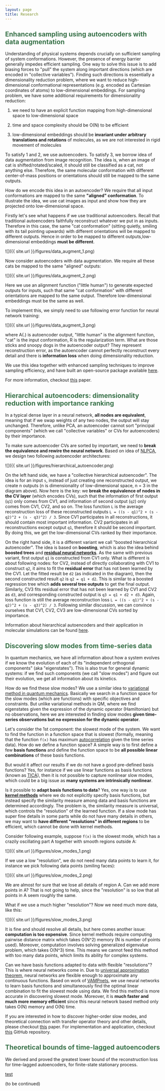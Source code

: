 ```yaml
---
layout: page
title: Research
---  
```


## <span style="color: #397249">Enhanced sampling using autoencoders with data augmentation</span>

Understanding of physical systems depends crucially on sufficient sampling of system conformations.  However, the presence of energy barrier generally impedes efficient sampling.  One way to solve this issue is to add biasing forces to "pull" the system along important directions (which are encoded in "collective variables").  Finding such directions is essentially a dimensionality reduction problem, where we want to reduce high-dimensional conformational representations (e.g. encoded as Cartesian coordinates of atoms) to low-dimensional embeddings.  For sampling problem, we have some additional requirements for dimensionality reduction: 

1. we need to have an explicit function mapping from high-dimensional space to low-dimensional space

2. time and space complexity should be O(N) to be efficient

3. low-dimensional embeddings should be **invariant under arbitrary translations and rotations** of molecules, as we are not interested in rigid movement of molecules

To satisfy 1 and 2, we use autoencoders.  To satisfy 3, we borrow idea of data augmentation from image recognition.  The idea is, when an image of cat is shifted/rotated/scaled, it should still be classified as a cat, not anything else.  Therefore, the same molecular conformation with different center-of-mass positions or orientations should still be mapped to the same outputs.  

How do we encode this idea in an autoencoder?  We require that all input conformations are mapped to the same **"aligned" conformation**.  To illustrate the idea, we use cat images as input and show how they are projected onto low-dimensional space.  

Firstly let's see what happens if we use traditional autoencoders.  Recall that traditional autoencoders faithfully reconstruct whatever we put in as inputs.  Therefore in this case, the same "cat conformation" (sitting quietly, smiling with its tail pointing upwards) with different orientations will be mapped to different outputs.  Hence in order to be mapped to different outputs,low-dimensional embeddings **must be different**.


![]({{ site.url }}/figures/data_augment_1.png)

Now consider autoencoders with data augmentation.  We require all these cats be mapped to the same "aligned" outputs:

![]({{ site.url }}/figures/data_augment_2.png)

Here we use an alignment function ("little human") to generate expected outputs for inputs, such that same "cat conformation" with different orientations are mapped to the same output.  Therefore low-dimensional embeddings must be the same as well.

To implement this, we simply need to use following error function for neural network training:

![]({{ site.url }}/figures/data_augment_3.png)

where A(.) is autoencoder output, "little human" is the alignment function, "cat" is the input conformation, R is the regularization term.   What are those sticks and snoopy dogs in the autoencoder output?  They represent reconstruction error, as the autoencoder cannot perfectly reconstruct every detail and there is **information loss** when doing dimensionality reduction.

We use this idea together with enhanced sampling techniques to improve sampling efficiency, and have built an open-source package available [here](https://github.com/weiHelloWorld/accelerated_sampling_with_autoencoder).

For more information, checkout [this](https://onlinelibrary.wiley.com/doi/full/10.1002/jcc.25520) paper.


## <span style="color: #397249">Hierarchical autoencoders: dimensionality reduction with importance ranking</span>

In a typical dense layer in a neural network, **all nodes are equivalent**, meaning that if we swap weights of any two nodes, the output will stay unchanged.  Therefore, unlike PCA, an autoencoder cannot sort "principal components" (which we call "collective variables" or CVs for autoencoders) by their importance.  

To make sure autoencoder CVs are sorted by important, we need to **break the equivalence and rewire the neural network**.  Based on idea of [NLPCA](http://www.nlpca.org/), we design two following autoencoder architectures:

![]({{ site.url }}/figures/hierarchical_autoencoder.png)

On the left hand side, we have a "collective hierarchical autoencoder".  The idea is for an input `s`, instead of just creating one reconstructed output, we create n outputs (n is dimensionality of low-dimensional space, n = 3 in the diagram above).  Now here is the key: we **break the equivalence of nodes in the CV layer** (which encodes CVs), such that the information of first output (`q1`) only comes from CV1, and information of second output (`q2`) only comes from CV1, CV2, and so on.  The loss function `L` is the average reconstruction loss of these reconstructed outputs `L = ((s - q1)^2 + (s - q2)^2 + (s - q3)^2) / 3`.  Since CV1 participates in all reconstructions, it should contain most important information.  CV2 participates in all reconstructions except output `q1`, therefore it should be second important.  By doing this, we get the low-dimensional CVs ranked by their importance.

On the right hand side, it is a different variant we call "boosted hierarchical autoencoder".  The idea is based on **boosting**, which is also the idea behind **boosted trees** and **[residual neural networks](https://en.wikipedia.org/wiki/Residual_neural_network)**.  As the same with previous variant, first output `q1` is constructed from CV1 only.  What is different is about following nodes: for CV2, instead of directly collaborating with CV1 to construct `q2`, it aims to fit the **residual error** that has not been learned by the CV1.  Let the fitted result be `d2` (as indicated in the diagram), then the second constructed result `q2` is `q2 = q1 + d2`.  This is similar to a boosted regression tree which **adds several tree outputs** to get the final output.  Similarly, CV3 fits residual error that has not been learned by CV1 and CV2 as `d3`, and corresponding constructed output is `q3 = q1 + d2 + d3`.  Again, loss function is still the average reconstruction loss `L = ((s - q1)^2 + (s - q2)^2 + (s - q3)^2) / 3`.  Following similar discussion, we can convince ourselves that CV1, CV2, CV3 are low-dimensional CVs sorted by importance.

Information about hierarchical autoencoders and their application in molecular simulations can be found [here](https://aip.scitation.org/doi/abs/10.1063/1.5023804).

## <span style="color: #397249">Discovering slow modes from time-series data</span>

In quantum mechanics, we have all information about how a system evolves if we know the evolution of each of its "independent orthogonal components" (aka "eigenstates").  This is also true for general dynamic systems: if we find such components (we call "slow modes") and figure out their evolution, we get all information about its kinetics.

How do we find these slow modes?  We use a similar idea to [variational method in quantum mechanics](https://en.wikipedia.org/wiki/Variational_method_(quantum_mechanics)).  Basically we search in a function space for the slow modes (which are functions) with specific objectives and constraints.  But unlike variational methods in QM, where we find eigenstates given the expression of the dynamic operator (Hamiltonian) but no observations, here we are interested in finding slow modes **given time-series observations but no expression for the dynamic operator**.

Let's consider the 1st component: the slowest mode of the system.  We want to find the function in a function space that is slowest (formally, meaning that the function `f(x)` has maximum [autocorrelation](https://en.wikipedia.org/wiki/Autocorrelation) given the time series data).  How do we define a function space?  A simple way is to first define a few **basis functions** and define the function space to be **all possible linear combinations** of these basis functions.  

But would it affect our results if we do not have a good pre-defined basis functions?  Yes, for instance if we use linear functions as basis functions (known as [TICA](http://msmbuilder.org/3.3.0/tica.html)), then it is not possible to capture nonlinear slow modes, which could be a big issue as **many systems are intrinsically nonlinear**.  

Is it possible to **adapt basis functions to data**?  Yes, one way is to use **[kernel methods](https://en.wikipedia.org/wiki/Kernel_method)** where we do not explicitly specify basis functions, but instead specify the similarity measure among data and basis functions are determined accordingly.  The problem is, the similarity measure is universal, which controls the "resolution" of the learned function.  If a slow mode has super fine details in some parts while do not have many details in others, we may want to **have different "resolutions" in different regions** to be efficient, which cannot be done with kernel methods.  

Consider following example, suppose `f(x)` is the slowest mode, which has a crazily oscillating part A together with smooth regions outside A:

![]({{ site.url }}/figures/slow_modes_1.png)

If we use a low "resolution", we do not need many data points to learn it, for instance we pick following data points (smiling faces):

![]({{ site.url }}/figures/slow_modes_2.png)

We are almost for sure that we lose all details of region A.  Can we add more points in A?  That is not going to help, since the "resolution" is so low that all points in A seem roughly the same.

What if we use a much higher "resolution"?  Now we need much more data, like this:

![]({{ site.url }}/figures/slow_modes_3.png)

It is fine and should resolve all details, but here comes another issue: **computation is too expensive**.  Since kernel methods require computing pairwise distance matrix which takes O(N^2) memory (N is number of points used).  Moreover, computation involves solving generalized eigenvalue problem, which takes O(N^3) time.  This means we cannot feed this method with too many data points, which limits its ability for complex systems.

Can we have basis functions adapted to data with flexible "resolutions"?  This is where neural networks come in.  Due to [universal approximation theorem](https://en.wikipedia.org/wiki/Universal_approximation_theorem), neural networks are flexible enough to approximate any continuous functions.  Based on work of [VAMPnets](https://www.nature.com/articles/s41467-017-02388-1), we use neural networks to learn basis functions and simultaneously find the optimal linear combination to fit the slowest mode using data.  We find this method is more accurate in discovering slowest mode.  Moreover, it is **much faster and much more memory efficient** since this neural network based method only takes O(N) memory and O(N) time.

If you are interested in how to discover higher-order slow modes, and theoretical connection with transfer operator theory and other details, please checkout [this](https://aip.scitation.org/doi/abs/10.1063/1.5092521) paper.  For implementation and application, checkout [this](https://github.com/hsidky/srv) GitHub repository.

## <span style="color: #397249">Theoretical bounds of time-lagged autoencoders</span>

We derived and proved the greatest lower bound of the reconstruction loss for time-lagged autoencoders, for finite-state stationary process.  

[test](./research_proj/test.md)

(to be continued)